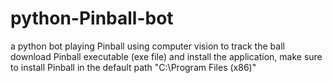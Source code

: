 # python-Pinball-bot
a python bot playing Pinball using computer vision to track the ball
download Pinball executable (exe file) and install the application, make sure to install Pinball in the default path "C:\Program Files (x86)"

